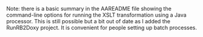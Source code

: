 Note: there is a basic summary in the AAREADME file showing the command-line options for running the XSLT transformation using a Java processor. This is still possible but a bit out of date as I added the RunRB2Doxy project. It is convenient for people setting up batch processes.